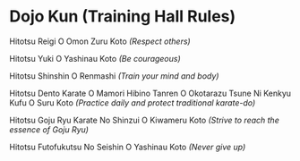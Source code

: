 # Dojo Kun (Training Hall Rules)

Hitotsu Reigi O Omon Zuru Koto
_(Respect others)_

Hitotsu Yuki O Yashinau Koto
_(Be courageous)_

Hitotsu Shinshin O Renmashi
_(Train your mind and body)_

Hitotsu Dento Karate O Mamori Hibino Tanren O Okotarazu Tsune Ni Kenkyu Kufu O Suru Koto
_(Practice daily and protect traditional karate-do)_

Hitotsu Goju Ryu Karate No Shinzui O Kiwameru Koto
_(Strive to reach the essence of Goju Ryu)_

Hitotsu Futofukutsu No Seishin O Yashinau Koto
_(Never give up)_ 
